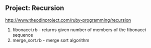 ## Project: Recursion 

http://www.theodinproject.com/ruby-programming/recursion

1. fibonacci.rb - returns given number of members of the fibonacci sequence
2. merge_sort.rb - merge sort algorithm